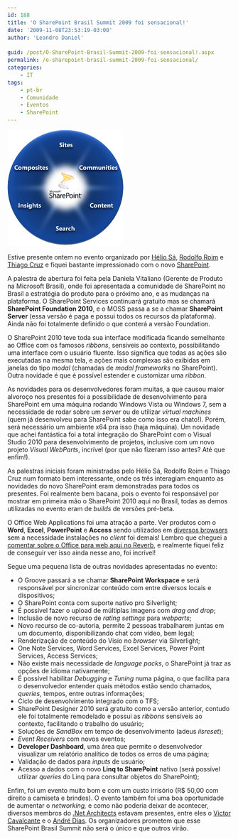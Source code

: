 ```yaml
---
id: 188
title: 'O SharePoint Brasil Summit 2009 foi sensacional!'
date: '2009-11-08T23:53:19-03:00'
author: 'Leandro Daniel'

guid: /post/O-SharePoint-Brasil-Summit-2009-foi-sensacional!.aspx
permalink: /o-sharepoint-brasil-summit-2009-foi-sensacional/
categories:
    - IT
tags:
    - pt-br
    - Comunidade
    - Eventos
    - SharePoint
---
```


[![sharepoint2010](/assets/pics/WindowsLiveWriter/SharePointBrasilSummit2009/15C078E5/sharepoint2010_thumb.gif "sharepoint2010")](/assets/pics/WindowsLiveWriter/SharePointBrasilSummit2009/099EFEBE/sharepoint2010.gif)

Estive presente ontem no evento organizado por [Hélio Sá](http://twitter.com/heliosamoreira), [Rodolfo Roim](http://blogs.msdn.com/rodolforoim) e [Thiago Cruz](http://www.thiagocruz.net/) e fiquei bastante impressionado com o novo [SharePoint](http://sharepoint2010.microsoft.com/Pages/default).

A palestra de abertura foi feita pela Daniela Vitaliano (Gerente de Produto na Microsoft Brasil), onde foi apresentada a comunidade de SharePoint no Brasil a estratégia do produto para o próximo ano, e as mudanças na plataforma. O SharePoint Services continuará gratuito mas se chamará **SharePoint Foundation 2010**, e o MOSS passa a se a chamar **SharePoint Server** (essa versão é paga e possui todos os recursos da plataforma). Ainda não foi totalmente definido o que conterá a versão Foundation.

O SharePoint 2010 teve toda sua interface modificada ficando semelhante ao Office com os famosos *ribbons*, sensíveis ao contexto, possibilitando uma interface com o usuário fluente. Isso significa que todas as ações são executadas na mesma tela, e ações mais complexas são exibidas em janelas do tipo *modal* (chamadas de *modal frameworks* no SharePoint). Outra novidade é que é possível estender e customizar uma *ribbon*.

As novidades para os desenvolvedores foram muitas, a que causou maior alvoroço nos presentes foi a possibilidade de desenvolvimento para SharePoint em uma máquina rodando Windows Vista ou Windows 7, sem a necessidade de rodar sobre um *server* ou de utilizar *virtual machines* (quem já desenvolveu para SharePoint sabe como isso era chato!). Porém, será necessário um ambiente x64 pra isso (haja máquina). Um novidade que achei fantástica foi a total integração do SharePoint com o Visual Studio 2010 para desenvolvimento de projetos, inclusive com um novo projeto *Visual WebParts*, incrível (por que não fizeram isso antes? Até que enfim!).

As palestras iniciais foram ministradas pelo Hélio Sá, Rodolfo Roim e Thiago Cruz num formato bem interessante, onde os três interagiam enquanto as novidades do novo SharePoint eram demonstradas para todos os presentes. Foi realmente bem bacana, pois o evento foi responsável por mostrar em primeira mão o SharePoint 2010 aqui no Brasil, todas as demos utilizadas no evento eram de *builds* de versões pré-beta.

O Office Web Applications foi uma atração a parte. Ver produtos com o **Word**, **Excel**, **PowerPoint** e **Access** sendo utilizados em <u>diversos browsers</u> sem a necessidade instalações no *client* foi demais! Lembro que cheguei a [comentar sobre o Office para web aqui no Reverb](/Teias-urdidas-com-nuvens), e realmente fiquei feliz de conseguir ver isso ainda nesse ano, foi incrível!

Segue uma pequena lista de outras novidades apresentadas no evento:

- O Groove passará a se chamar **SharePoint Workspace** e será responsável por sincronizar conteúdo com entre diversos locais e dispositivos;
- O SharePoint conta com suporte nativo pro Silverlight;
- É possível fazer o upload de múltiplas imagens com *drag and drop*;
- Inclusão de novo recurso de *rating settings* para *webparts*;
- Novo recurso de co-autoria, permite 2 pessoas trabalharem juntas em um documento, disponibilizando chat com vídeo, bem legal;
- Renderização de conteúdo do Visio no *browser* via Silverlight;
- One Note Services, Word Services, Excel Services, Power Point Services, Access Services;
- Não existe mais necessidade de *language packs*, o SharePoint já traz as opções de idioma nativamente;
- É possível habilitar *Debugging* e *Tuning* numa página, o que facilita para o desenvolvedor entender quais métodos estão sendo chamados, *queries*, tempos, entre outras informações;
- Ciclo de desenvolvimento integrado com o TFS;
- SharePoint Designer 2010 será gratuito como a versão anterior, contudo ele foi totalmente remodelado e possui as *ribbons* sensíveis ao contexto, facilitando o trabalho do usuário;
- Soluções de *SandBox* em tempo de desenvolvimento (adeus *iisreset*);
- *Event Receivers* com novos eventos;
- **Developer Dashboard**, uma área que permite o desenvolvedor visualizar um relatório analítico de todos os erros de uma página;
- Validação de dados para *inputs* de usuário;
- Acesso a dados com o novo **Linq to SharePoint** nativo (será possível utilizar *queries* do Linq para consultar objetos do SharePoint);

Enfim, foi um evento muito bom e com um custo irrisório (R$ 50,00 com direito a camiseta e brindes). O evento também foi uma boa oportunidade de aumentar o *networking,* e como não poderia deixar de acontecer, diversos membros do [.Net Architects](http://dotnetarchitects.net/) estavam presentes, entre eles o [Victor Cavalcante](http://www.cavalcante.net/) e o [André Dias](http://blogs.msdn.com/andredias/). Os organizadores prometem que esse SharePoint Brasil Summit não será o único e que outros virão.
